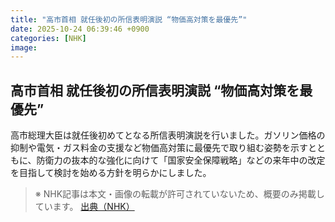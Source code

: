 ```yaml
---
title: "高市首相 就任後初の所信表明演説 “物価高対策を最優先”"
date: 2025-10-24 06:39:46 +0900
categories: [NHK]
image: 
---
```

## 高市首相 就任後初の所信表明演説 “物価高対策を最優先”

高市総理大臣は就任後初めてとなる所信表明演説を行いました。ガソリン価格の抑制や電気・ガス料金の支援など物価高対策に最優先で取り組む姿勢を示すとともに、防衛力の抜本的な強化に向けて「国家安全保障戦略」などの来年中の改定を目指して検討を始める方針を明らかにしました。

> ※ NHK記事は本文・画像の転載が許可されていないため、概要のみ掲載しています。
[出典（NHK）](http://www3.nhk.or.jp/news/html/20251024/k10014958051000.html)

